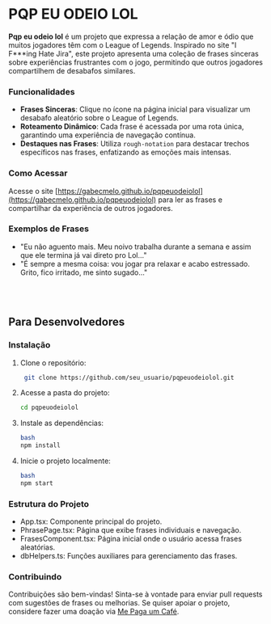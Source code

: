 # PQP EU ODEIO LOL

**Pqp eu odeio lol** é um projeto que expressa a relação de amor e ódio que muitos jogadores têm com o League of Legends. Inspirado no site "I F\*\*\*ing Hate Jira", este projeto apresenta uma coleção de frases sinceras sobre experiências frustrantes com o jogo, permitindo que outros jogadores compartilhem de desabafos similares.

### Funcionalidades

- **Frases Sinceras**: Clique no ícone na página inicial para visualizar um desabafo aleatório sobre o League of Legends.
- **Roteamento Dinâmico**: Cada frase é acessada por uma rota única, garantindo uma experiência de navegação contínua.
- **Destaques nas Frases**: Utiliza `rough-notation` para destacar trechos específicos nas frases, enfatizando as emoções mais intensas.

### Como Acessar

Acesse o site [https://gabecmelo.github.io/pqpeuodeiolol](https://gabecmelo.github.io/pqpeuodeiolol) para ler as frases e compartilhar da experiência de outros jogadores.

### Exemplos de Frases

- "Eu não aguento mais. Meu noivo trabalha durante a semana e assim que ele termina já vai direto pro Lol..."
- "É sempre a mesma coisa: vou jogar pra relaxar e acabo estressado. Grito, fico irritado, me sinto sugado..."

<br>
<br>

## Para Desenvolvedores

### Instalação

1. Clone o repositório:
   ```bash
    git clone https://github.com/seu_usuario/pqpeuodeiolol.git
   ```

2. Acesse a pasta do projeto:

   ```bash
   cd pqpeuodeiolol
   ```

3. Instale as dependências:
   ```bash
   bash
   npm install
   ```

4. Inicie o projeto localmente:
   ```bash
   bash
   npm start
   ```
### Estrutura do Projeto
- App.tsx: Componente principal do projeto.
- PhrasePage.tsx: Página que exibe frases individuais e navegação.
- FrasesComponent.tsx: Página inicial onde o usuário acessa frases aleatórias.
- dbHelpers.ts: Funções auxiliares para gerenciamento das frases.

### Contribuindo

Contribuições são bem-vindas! Sinta-se à vontade para enviar pull requests com sugestões de frases ou melhorias. Se quiser apoiar o projeto, considere fazer uma doação via [Me Paga um Café](https://mepagaumcafe.com.br/gabecmelo/).